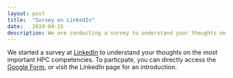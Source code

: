 ```yaml
---
layout: post
title:  "Survey on LinkedIn"
date:   2019-04-15
description: We are conducting a survey to understand your thoughts on the most important HPC competencies.
---
```


We started a survey at [LinkedIn](https://www.linkedin.com/pulse/your-opinion-most-important-hpc-skills-jean-thomas-acquaviva/
) to understand your thoughts on the most important HPC competencies.
To particpate, you can directly access the [Google Form](https://forms.gle/LsBL9TEUWRbJkP1s9), or visit the LinkedIn page for an introduction.
